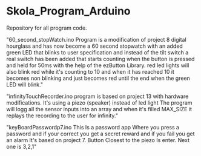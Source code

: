 # Skola_Program_Arduino
Repository for all program code.

"60_second_stopWatch.ino
Program is a modification of project 8 digital hourglass and has now become a 60 second stopwatch with an added green
LED that blinks to user specification and instead of the tilt switch a real switch has been added
that starts counting when the button is pressed and held for 50ms with the help of the ezButton Library.
red led lights will also blink red while it's counting to 10 and when it has reached 10 it becomes non blinking and just
becomes red until the end when the green LED will blink."


"infinityTouchRecorder.ino
program is based on project 13 with hardware modifications. It's using a piezo (speaker) instead of led light
The program will logg all the sensor inputs into an array and when it's filled MAX_SIZE it replays the recording to the user
for infinity."

"keyBoardPasswordp7.ino
This Is a password app 
Where you press a password and if your correct you get a secret reward and if you fail you get an alarm
It's based on project 7.
Button Closest to the piezo Is enter. Next one is 3,2,1"


